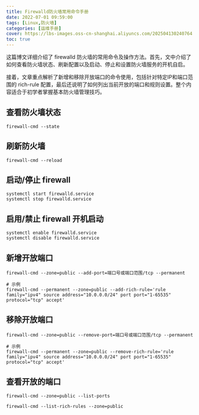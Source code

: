 ```yaml
---
title: Firewalld防火墙常用命令手册
date: 2022-07-01 09:59:00
tags: [Linux,防火墙]
categories: [运维手册]
cover: https://lbs-images.oss-cn-shanghai.aliyuncs.com/202504130240764.png
toc: true
---
```


这篇博文详细介绍了 firewalld 防火墙的常用命令及操作方法。首先，文中介绍了如何查看防火墙状态、刷新配置以及启动、停止和设置防火墙服务的开机自启。

接着，文章重点解析了新增和移除开放端口的命令使用，包括针对特定IP和端口范围的 rich-rule 配置，最后还说明了如何列出当前开放的端口和规则设置。整个内容适合于初学者掌握基本防火墙管理技巧。

<!-- more -->

查看防火墙状态
---

```
firewall-cmd --state
```

刷新防火墙
---

```
firewall-cmd --reload
```

启动/停止 firewall
---

```
systemctl start firewalld.service
systemctl stop firewalld.service
```

启用/禁止 firewall 开机启动
---

```
systemctl enable firewalld.service 
systemctl disable firewalld.service 
```

新增开放端口
---

```
firewall-cmd --zone=public --add-port=端口号或端口范围/tcp --permanent

# 示例
firewall-cmd --permanent --zone=public --add-rich-rule='rule family="ipv4" source address="10.0.0.0/24" port port="1-65535" protocol="tcp" accept'
```

移除开放端口
---

```
firewall-cmd --zone=public --remove-port=端口号或端口范围/tcp --permanent

# 示例
firewall-cmd --permanent --zone=public --remove-rich-rule='rule family="ipv4" source address="10.0.0.0/24" port port="1-65535" protocol="tcp" accept'
```

查看开放的端口
---

```
firewall-cmd --zone=public --list-ports

firewall-cmd --list-rich-rules --zone=public
```